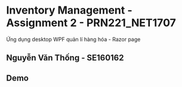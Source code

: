 
# Inventory Management - Assignment 2 - PRN221_NET1707

Ứng dụng desktop WPF quản lí hàng hóa - Razor page






## Nguyễn Văn Thống - SE160162



## Demo
```bash
  
```


